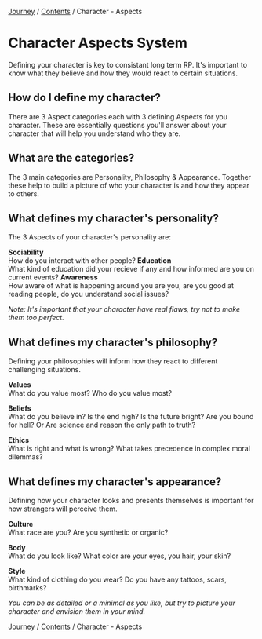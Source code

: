 [Journey](/wiki.md) / [Contents](/wiki/index.md) / Character - Aspects

# Character Aspects System
Defining your character is key to consistant long term RP. It's important to know what they believe and how they would react to certain situations.

## How do I define my character?
There are 3 Aspect categories each with 3 defining Aspects for you character. These are essentially questions you'll answer about your character that will help you understand who they are.

## What are the categories?
The 3 main categories are Personality, Philosophy & Appearance. Together these help to build a picture of who your character is and how they appear to others.

## What defines my character's personality?
The 3 Aspects of your character's personality are:

**Sociability**  
How do you interact with other people?
**Education**  
What kind of education did your recieve if any and how informed are you on current events?
**Awareness**  
How aware of what is happening around you are you, are you good at reading people, do you understand social issues?

*Note: It's important that your character have real flaws, try not to make them too perfect.*

## What defines my character's philosophy?
Defining your philosophies will inform how they react to different challenging situations.

**Values**  
What do you value most? Who do you value most?

**Beliefs**  
What do you believe in? Is the end nigh? Is the future bright? Are you bound for hell? Or Are science and reason the only path to truth?

**Ethics**  
What is right and what is wrong? What takes precedence in complex moral dilemmas?

## What defines my character's appearance?
Defining how your character looks and presents themselves is important for how strangers will perceive them.

**Culture**  
What race are you? Are you synthetic or organic?

**Body**  
What do you look like? What color are your eyes, you hair, your skin?

**Style**  
What kind of clothing do you wear? Do you have any tattoos, scars, birthmarks?

*You can be as detailed or a minimal as you like, but try to picture your character and envision them in your mind.*

[Journey](/wiki.md) / [Contents](/wiki/index.md) / Character - Aspects